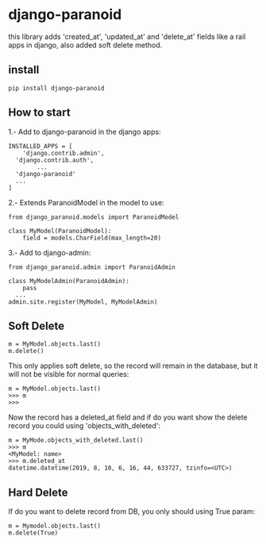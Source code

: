 
# django-paranoid
this library adds 'created_at', 'updated_at' and 'delete_at'  fields like a rail apps in django, also added soft delete method.


## install

    pip install django-paranoid

## How to start
1.- Add to django-paranoid in the django apps:

    INSTALLED_APPS = [
        'django.contrib.admin',
      'django.contrib.auth',
            ...
      'django-paranoid'
      ...
    ]
2.- Extends ParanoidModel in the model to use:

    from django_paranoid.models import ParanoidModel

    class MyModel(ParanoidModel):
        field = models.CharField(max_length=20)

3.- Add to django-admin:

    from django_paranoid.admin import ParanoidAdmin

    class MyModelAdmin(ParanoidAdmin):
        pass
      ...
    admin.site.register(MyModel, MyModelAdmin)
    
    
## Soft Delete
    
    m = MyModel.objects.last()
    m.delete()
    

This only applies soft delete, so the record will remain in the database, but it will not be visible for normal queries:
    
    m = MyModel.objects.last()
    >>> m
    >>>

Now the record has a deleted_at field and if do you want show the delete record you could using 'objects_with_deleted':

    m = MyMode.objects_with_deleted.last()
    >>> m
    <MyModel: name>
    >>> m.deleted_at
    datetime.datetime(2019, 8, 10, 6, 16, 44, 633727, tzinfo=<UTC>)

    
## Hard Delete
If do you want to delete record from DB, you only should using True param:

    m = Mymodel.objects.last()
    m.delete(True)
